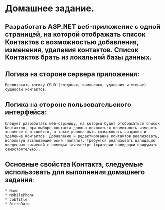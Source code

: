# Домашнее задание.

## Разработать ASP.NET веб-приложение с одной страницей, на которой отображать список Контактов с возможностью добавления, изменения, удаления контактов. Список Контактов брать из локальной базы данных.

## Логика на стороне сервера приложения:

```
Реализовать логику CRUD (создания, изменения, удаления и чтение) сущности контактов.
```

## Логика на стороне пользовательского интерфейса:

```
Следует разработать web-страницу, на которой будет отображаться список Контактов, при выборе контакта должна появляться возможность изменять значение его свойств, а также должна быть возможность создания и удаление Контактов. Добавление и редактирование контактов реализовать, используя всплывающие окна (попапы). Требуется реализовать валидацию введенных значений с помощью javascript (критерии валидации придумать самостоятельно).
```

## Основные свойства Контакта, следуемые использовать для выполнения домашнего задания:

```
* Name
* MobilePhone
* JobTitle
* BirthDate
```

